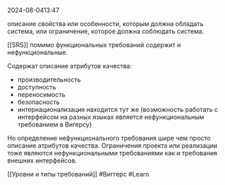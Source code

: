  2024-08-0413:47

описание свойства или особенности, которым должна обладать система, или ограничение, которое должна соблюдать система.

[[SRS]] помимо функциональных требований содержит и нефункциональные. 

Содержат описание атрибутов качества:
- производительность
- доступность
- переносимость
- безопасность
- интернационализация находится тут же (возможность работать с интерфейсом на разных языках является нефункциональным требованием в Вигерсу)

Но определение нефункционального требования шире чем просто описание атрибутов качества.
Ограничения проекта или реализации тоже являются нефункциональными требованиями как и требования внешних интерфейсов.

[[Уровни и типы требований]]
#Виггерс 
#Learn